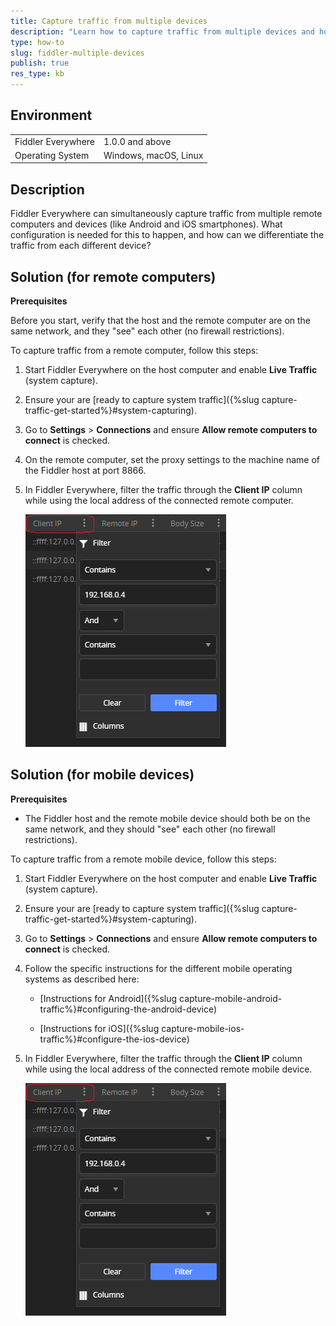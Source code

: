 ```yaml
---
title: Capture traffic from multiple devices
description: "Learn how to capture traffic from multiple devices and how to differentiate the traffic based on the device IP."
type: how-to
slug: fiddler-multiple-devices
publish: true
res_type: kb
---
```


## Environment

|   |   |
|---|---|
| Fiddler Everywhere | 1.0.0 and above |
| Operating System | Windows, macOS, Linux |

## Description

Fiddler Everywhere can simultaneously capture traffic from multiple remote computers and devices (like Android and iOS smartphones).  What configuration is needed for this to happen, and how can we differentiate the traffic from each different device?

## Solution (for remote computers)

**Prerequisites**

Before you start, verify that the host and the remote computer are on the same network, and they "see" each other (no firewall restrictions).

To capture traffic from a remote computer, follow this steps:

1. Start Fiddler Everywhere on the host computer and enable **Live Traffic** (system capture). 

1. Ensure your are [ready to capture system traffic]({%slug capture-traffic-get-started%}#system-capturing).

1. Go to **Settings**  > **Connections** and ensure **Allow remote computers to connect** is checked.

1. On the remote computer, set the proxy settings to the machine name of the Fiddler host at port 8866.

1. In Fiddler Everywhere, filter the traffic through the **Client IP** column while using the local address of the connected remote computer.

    ![Filtering by Client IP](../images/kb/client-ip/filter-by-client-ip.png)

## Solution (for mobile devices)

**Prerequisites**

- The Fiddler host and the remote mobile device should both be on the same network, and they should "see" each other (no firewall restrictions).

To capture traffic from a remote mobile device, follow this steps:

1. Start Fiddler Everywhere on the host computer and enable **Live Traffic** (system capture). 

1. Ensure your are [ready to capture system traffic]({%slug capture-traffic-get-started%}#system-capturing).

1. Go to **Settings**  > **Connections** and ensure **Allow remote computers to connect** is checked.

1. Follow the specific instructions for the different mobile operating systems as described here:

    - [Instructions for Android]({%slug capture-mobile-android-traffic%}#configuring-the-android-device)

    - [Instructions for iOS]({%slug capture-mobile-ios-traffic%}#configure-the-ios-device)

1. In Fiddler Everywhere, filter the traffic through the **Client IP** column while using the local address of the connected remote mobile device.

    ![Filtering by Client IP](../images/kb/client-ip/filter-by-client-ip.png)